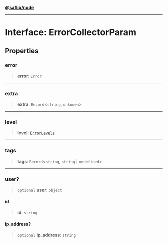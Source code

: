 [**@saflib/node**](../index.md)

***

# Interface: ErrorCollectorParam

## Properties

### error

> **error**: `Error`

***

### extra

> **extra**: `Record`\<`string`, `unknown`\>

***

### level

> **level**: [`ErrorLevels`](../type-aliases/ErrorLevels.md)

***

### tags

> **tags**: `Record`\<`string`, `string` \| `undefined`\>

***

### user?

> `optional` **user**: `object`

#### id

> **id**: `string`

#### ip\_address?

> `optional` **ip\_address**: `string`
